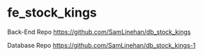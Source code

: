 # fe_stock_kings

Back-End Repo
https://github.com/SamLinehan/db_stock_kings

Database Repo
https://github.com/SamLinehan/db_stock_kings-1
